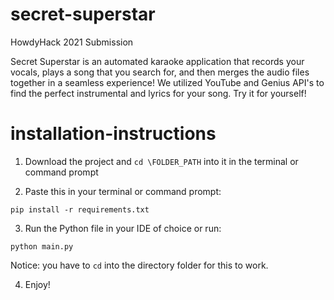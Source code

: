 # secret-superstar
HowdyHack 2021 Submission

Secret Superstar is an automated karaoke application that records your vocals, plays a song that you search for, and then merges the audio files together in a seamless experience! We utilized YouTube and Genius API's to find the perfect instrumental and lyrics for your song. Try it for yourself!

# installation-instructions
1. Download the project and ```cd \FOLDER_PATH``` into it in the terminal or command prompt

2. Paste this in your terminal or command prompt:
```
pip install -r requirements.txt
```

3. Run the Python file in your IDE of choice or run:
```
python main.py
```
Notice: you have to ```cd``` into the directory folder for this to work.

4. Enjoy!
